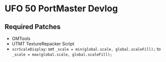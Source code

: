 # UFO 50 PortMaster Devlog

## Required Patches
- GMTools
- UTMT TextureRepacker Script
- `scrScaleDisplay`: set `_scale = min(global.scale, global.scaleFill);` to `_scale = max(global.scale, global.scaleFill);`